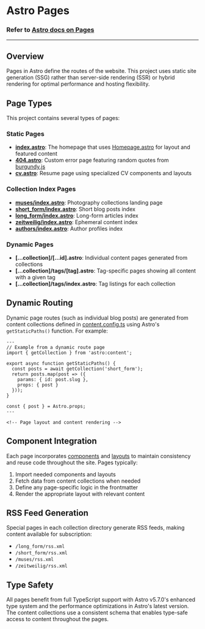 # Astro Pages

### Refer to [Astro docs on Pages](https://docs.astro.build/en/basics/astro-pages/)
---

## Overview

Pages in Astro define the routes of the website. This project uses static site generation (SSG) rather than server-side rendering (SSR) or hybrid rendering for optimal performance and hosting flexibility.

## Page Types

This project contains several types of pages:

### Static Pages

- **[index.astro](pages/index.astro)**: The homepage that uses [Homepage.astro](components/Homepage.astro) for layout and featured content
- **[404.astro](pages/404.astro)**: Custom error page featuring random quotes from [burgundy.js](scripts/burgundy.js)
- **[cv.astro](pages/cv.astro)**: Resume page using specialized CV components and layouts

### Collection Index Pages

- **[muses/index.astro](pages/muses/index.astro)**: Photography collections landing page
- **[short_form/index.astro](pages/short_form/index.astro)**: Short blog posts index
- **[long_form/index.astro](pages/long_form/index.astro)**: Long-form articles index
- **[zeitweilig/index.astro](pages/zeitweilig/index.astro)**: Ephemeral content index
- **[authors/index.astro](pages/authors/index.astro)**: Author profiles index

### Dynamic Pages

- **[...collection]/[...id].astro**: Individual content pages generated from collections
- **[...collection]/tags/[tag].astro**: Tag-specific pages showing all content with a given tag
- **[...collection]/tags/index.astro**: Tag listings for each collection

## Dynamic Routing

Dynamic page routes (such as individual blog posts) are generated from content collections defined in [content.config.ts](/src/content.config.ts) using Astro's `getStaticPaths()` function. For example:

```astro
---
// Example from a dynamic route page
import { getCollection } from 'astro:content';

export async function getStaticPaths() {
  const posts = await getCollection('short_form');
  return posts.map(post => ({
    params: { id: post.slug },
    props: { post }
  }));
}

const { post } = Astro.props;
---

<!-- Page layout and content rendering -->
```

## Component Integration

Each page incorporates [components](components/) and [layouts](layouts/) to maintain consistency and reuse code throughout the site. Pages typically:

1. Import needed components and layouts
2. Fetch data from content collections when needed
3. Define any page-specific logic in the frontmatter
4. Render the appropriate layout with relevant content

## RSS Feed Generation

Special pages in each collection directory generate RSS feeds, making content available for subscription:

- `/long_form/rss.xml`
- `/short_form/rss.xml`
- `/muses/rss.xml`
- `/zeitweilig/rss.xml`

## Type Safety

All pages benefit from full TypeScript support with Astro v5.7.0's enhanced type system and the performance optimizations in Astro's latest version. The content collections use a consistent schema that enables type-safe access to content throughout the pages.
